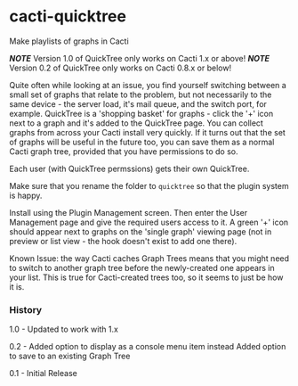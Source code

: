 # cacti-quicktree
Make playlists of graphs in Cacti

***NOTE*** Version 1.0 of QuickTree only works on Cacti 1.x or above!
***NOTE*** Version 0.2 of QuickTree only works on Cacti 0.8.x or below!

Quite often while looking at an issue, you find yourself switching between a small set of graphs that relate to the problem, but not necessarily to the same device - the server load, it's mail queue, and the switch port, for example. QuickTree is a 'shopping basket' for graphs - click the '+' icon next to a graph and it's added to the QuickTree page. You can collect graphs from across your Cacti install very quickly. If it turns out that the set of graphs will be useful in the future too, you can save them as a normal Cacti graph tree, provided that you have permissions to do so.

Each user (with QuickTree permssions) gets their own QuickTree.

Make sure that you rename the folder to `quicktree` so that the plugin system is happy.

Install using the Plugin Management screen. Then enter the User Management page and give the required users access to it. A green '+' icon should appear next to graphs on the 'single graph' viewing page (not in preview or list view - the hook doesn't exist to add one there).

Known Issue: the way Cacti caches Graph Trees means that you might need to switch to another graph tree before the newly-created one appears in your list. This is true for Cacti-created trees too, so it seems to just be how it is.

### History

1.0 - Updated to work with 1.x

0.2 - Added option to display as a console menu item instead
      Added option to save to an existing Graph Tree

0.1 - Initial Release
